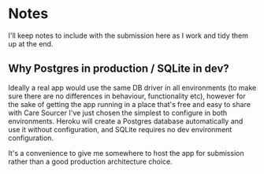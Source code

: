 # Notes

I'll keep notes to include with the submission here as I work and tidy
them up at the end.

## Why Postgres in production / SQLite in dev?

Ideally a real app would use the same DB driver in all environments (to make sure there are no differences in behaviour, functionality etc), however for the sake of getting the app running in a place that's free and easy to share with Care Sourcer I've just chosen the simplest to configure in both environments. Heroku will create a Postgres database automatically and use it without configuration, and SQLite requires no dev environment configuration.

It's a convenience to give me somewhere to host the app for submission rather than a good production architecture choice.
